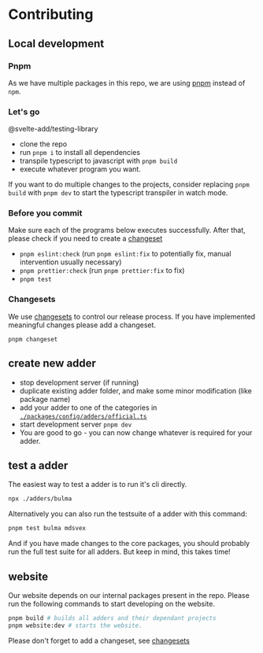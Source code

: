 # Contributing

## Local development

### Pnpm

As we have multiple packages in this repo, we are using [pnpm](https://pnpm.io/) instead of `npm`.

### Let's go
@svelte-add/testing-library
-   clone the repo
-   run `pnpm i` to install all dependencies
-   transpile typescript to javascript with `pnpm build`
-   execute whatever program you want.

If you want to do multiple changes to the projects, consider replacing `pnpm build` with `pnpm dev` to start the typescript transpiler in watch mode.

### Before you commit

Make sure each of the programs below executes successfully. After that, please check if you need to create a [changeset](#changesets)

-   `pnpm eslint:check` (run `pnpm eslint:fix` to potentially fix, manual intervention usually necessary)
-   `pnpm prettier:check` (run `pnpm prettier:fix` to fix)
-   `pnpm test`

### Changesets

We use [changesets](https://github.com/changesets/changesets/blob/main/docs/adding-a-changeset.md) to control our release process. If you have implemented meaningful changes please add a changeset.

```shell
pnpm changeset
```

## create new adder

-   stop development server (if running)
-   duplicate existing adder folder, and make some minor modification (like package name)
-   add your adder to one of the categories in [`./packages/config/adders/official.ts`](./packages/config/adders/official.ts)
-   start development server `pnpm dev`
-   You are good to go - you can now change whatever is required for your adder.

## test a adder

The easiest way to test a adder is to run it's cli directly.

```sh
npx ./adders/bulma
```

Alternatively you can also run the testsuite of a adder with this command:

```sh
pnpm test bulma mdsvex
```

And if you have made changes to the core packages, you should probably run the full test suite for all adders. But keep in mind, this takes time!

## website

Our website depends on our internal packages present in the repo. Please run the following commands to start developing on the website.

```sh
pnpm build # builds all adders and their dependant projects
pnpm website:dev # starts the website.
```

Please don't forget to add a changeset, see [changesets](#changesets)
